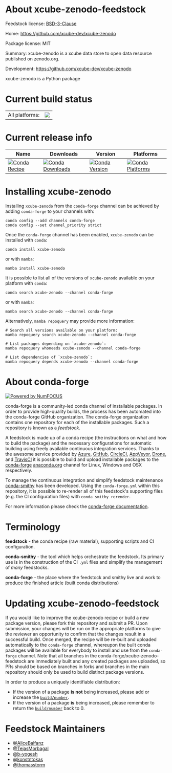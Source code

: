 About xcube-zenodo-feedstock
============================

Feedstock license: [BSD-3-Clause](https://github.com/conda-forge/xcube-zenodo-feedstock/blob/main/LICENSE.txt)

Home: https://github.com/xcube-dev/xcube-zenodo

Package license: MIT

Summary: xcube-zenodo is a xcube data store to open data resource published on zenodo.org.

Development: https://github.com/xcube-dev/xcube-zenodo

xcube-zenodo is a Python package

Current build status
====================


<table><tr><td>All platforms:</td>
    <td>
      <a href="https://dev.azure.com/conda-forge/feedstock-builds/_build/latest?definitionId=24552&branchName=main">
        <img src="https://dev.azure.com/conda-forge/feedstock-builds/_apis/build/status/xcube-zenodo-feedstock?branchName=main">
      </a>
    </td>
  </tr>
</table>

Current release info
====================

| Name | Downloads | Version | Platforms |
| --- | --- | --- | --- |
| [![Conda Recipe](https://img.shields.io/badge/recipe-xcube--zenodo-green.svg)](https://anaconda.org/conda-forge/xcube-zenodo) | [![Conda Downloads](https://img.shields.io/conda/dn/conda-forge/xcube-zenodo.svg)](https://anaconda.org/conda-forge/xcube-zenodo) | [![Conda Version](https://img.shields.io/conda/vn/conda-forge/xcube-zenodo.svg)](https://anaconda.org/conda-forge/xcube-zenodo) | [![Conda Platforms](https://img.shields.io/conda/pn/conda-forge/xcube-zenodo.svg)](https://anaconda.org/conda-forge/xcube-zenodo) |

Installing xcube-zenodo
=======================

Installing `xcube-zenodo` from the `conda-forge` channel can be achieved by adding `conda-forge` to your channels with:

```
conda config --add channels conda-forge
conda config --set channel_priority strict
```

Once the `conda-forge` channel has been enabled, `xcube-zenodo` can be installed with `conda`:

```
conda install xcube-zenodo
```

or with `mamba`:

```
mamba install xcube-zenodo
```

It is possible to list all of the versions of `xcube-zenodo` available on your platform with `conda`:

```
conda search xcube-zenodo --channel conda-forge
```

or with `mamba`:

```
mamba search xcube-zenodo --channel conda-forge
```

Alternatively, `mamba repoquery` may provide more information:

```
# Search all versions available on your platform:
mamba repoquery search xcube-zenodo --channel conda-forge

# List packages depending on `xcube-zenodo`:
mamba repoquery whoneeds xcube-zenodo --channel conda-forge

# List dependencies of `xcube-zenodo`:
mamba repoquery depends xcube-zenodo --channel conda-forge
```


About conda-forge
=================

[![Powered by
NumFOCUS](https://img.shields.io/badge/powered%20by-NumFOCUS-orange.svg?style=flat&colorA=E1523D&colorB=007D8A)](https://numfocus.org)

conda-forge is a community-led conda channel of installable packages.
In order to provide high-quality builds, the process has been automated into the
conda-forge GitHub organization. The conda-forge organization contains one repository
for each of the installable packages. Such a repository is known as a *feedstock*.

A feedstock is made up of a conda recipe (the instructions on what and how to build
the package) and the necessary configurations for automatic building using freely
available continuous integration services. Thanks to the awesome service provided by
[Azure](https://azure.microsoft.com/en-us/services/devops/), [GitHub](https://github.com/),
[CircleCI](https://circleci.com/), [AppVeyor](https://www.appveyor.com/),
[Drone](https://cloud.drone.io/welcome), and [TravisCI](https://travis-ci.com/)
it is possible to build and upload installable packages to the
[conda-forge](https://anaconda.org/conda-forge) [anaconda.org](https://anaconda.org/)
channel for Linux, Windows and OSX respectively.

To manage the continuous integration and simplify feedstock maintenance
[conda-smithy](https://github.com/conda-forge/conda-smithy) has been developed.
Using the ``conda-forge.yml`` within this repository, it is possible to re-render all of
this feedstock's supporting files (e.g. the CI configuration files) with ``conda smithy rerender``.

For more information please check the [conda-forge documentation](https://conda-forge.org/docs/).

Terminology
===========

**feedstock** - the conda recipe (raw material), supporting scripts and CI configuration.

**conda-smithy** - the tool which helps orchestrate the feedstock.
                   Its primary use is in the construction of the CI ``.yml`` files
                   and simplify the management of *many* feedstocks.

**conda-forge** - the place where the feedstock and smithy live and work to
                  produce the finished article (built conda distributions)


Updating xcube-zenodo-feedstock
===============================

If you would like to improve the xcube-zenodo recipe or build a new
package version, please fork this repository and submit a PR. Upon submission,
your changes will be run on the appropriate platforms to give the reviewer an
opportunity to confirm that the changes result in a successful build. Once
merged, the recipe will be re-built and uploaded automatically to the
`conda-forge` channel, whereupon the built conda packages will be available for
everybody to install and use from the `conda-forge` channel.
Note that all branches in the conda-forge/xcube-zenodo-feedstock are
immediately built and any created packages are uploaded, so PRs should be based
on branches in forks and branches in the main repository should only be used to
build distinct package versions.

In order to produce a uniquely identifiable distribution:
 * If the version of a package **is not** being increased, please add or increase
   the [``build/number``](https://docs.conda.io/projects/conda-build/en/latest/resources/define-metadata.html#build-number-and-string).
 * If the version of a package **is** being increased, please remember to return
   the [``build/number``](https://docs.conda.io/projects/conda-build/en/latest/resources/define-metadata.html#build-number-and-string)
   back to 0.

Feedstock Maintainers
=====================

* [@AliceBalfanz](https://github.com/AliceBalfanz/)
* [@TejasMorbagal](https://github.com/TejasMorbagal/)
* [@b-yogesh](https://github.com/b-yogesh/)
* [@konstntokas](https://github.com/konstntokas/)
* [@thomasstorm](https://github.com/thomasstorm/)


<!-- dummy commit to enable rerendering -->


<!-- dummy commit to enable rerendering -->

